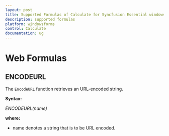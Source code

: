 ```yaml
---
layout: post
title: Supported Formulas of Calculate for Syncfusion Essential windowsforms
description: supported formulas
platform: windowsforms
control: Calculate
documentation: ug
---
```


# Web Formulas



## ENCODEURL



The `EncodeURL` function retrieves an URL-encoded string.



**Syntax:**



_ENCODEURL(name)_



**where:**



* name denotes a string that is to be URL encoded.

